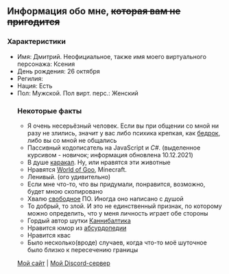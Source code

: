 ## Информация обо мне, ~~которая вам не пригодится~~

### Характеристики
- Имя: Дмитрий. Неофициальное, также имя моего виртуального персонажа: Ксения
- День рождения: 26 октября
- Регилия: <object Religion>
- Нация: Есть
- Пол: Мужской. Пол вирт. перс.: Женский
### Некоторые факты
- Я очень несерьёзный человек. Если вы при общении со мной ни разу не злились, значит у вас либо психика крепкая, как [бедрок](https://minecraft.fandom.com/ru/wiki/Бедрок), либо вы со мной не общались
- Пассивный кодописатель на JavaScript и *C#*. (выделенное курсивом - новичок; информация обновлена 10.12.2021)
- В душе [каракал](https://ru.wikipedia.org/wiki/Каракал). Ну, или нравятся эти животные
- Нравятся [World of Goo](https://ru.wikipedia.org/wiki/World_of_Goo), Minecraft.
- Ленивый. (ого удивительно)
- Если мне что-то, что вы придумали, понравится, возможно, будет мною скопировано
- Хвалю [свободное](https://ru.wikipedia.org/wiki/GNU) ПО. Иногда оно написано с душой
- То добрый, то злой. И это не единственный признак, по которому можно определить, что у меня личность играет обе стороны
- Гордый автор шутки [Каннибалтика](https://i.imgur.com/6B4VVRT.png)
- Нравится юмор из [абсурдопедии](https://absurdopedia.net/)
- Нравится квас
- Было несколько(вроде) случаев, когда что-то моё шуточное было близко к пересечению границы

[Мой сайт](https://memeberry.herokuapp.com/) | [Мой Discord-сервер](https://discord.gg/mTTcMCvEs4)
